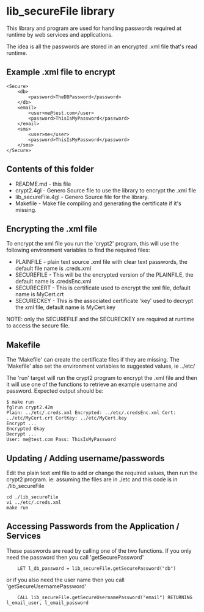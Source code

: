 
# lib_secureFile library

This library and program are used for handling passwords required at runtime by web services and applications.

The idea is all the passwords are stored in an encrypted .xml file that's read runtime.


## Example .xml file to encrypt

```
<Secure>
	<db>
		<password>TheDBPassword</password>
	</db>
	<email>
		<user>me@test.com</user>
		<password>ThisIsMyPassword</password>
	</email>
	<sms>
		<user>me</user>
		<password>ThisIsMyPassword</password>
	</sms>
</Secure>
```


## Contents of this folder

* README.md - this file
* crypt2.4gl - Genero Source file to use the library to encrypt the .xml file
* lib_secureFile.4gl - Genero Source file for the library.
* Makefile - Make file compiling and generating the certificate if it's missing.


## Encrypting the .xml file

To encrypt the xml file you run the 'crypt2' program, this will use the following environment variables to find the required files:

* PLAINFILE - plain text source .xml file with clear text passwords, the default file name is .creds.xml
* SECUREFILE - This will be the encrypted version of the PLAINFILE, the default name is .credsEnc.xml
* SECURECERT - This is certificate used to encrypt the xml file, default name is MyCert.crt
* SECURECKEY - This is the associated certificate 'key' used to decrypt the xml file, default name is MyCert.key

NOTE: only the SECUREFILE and the SECURECKEY are required at runtime to access the secure file.


## Makefile

The 'Makefile' can create the certificate files if they are missing.
The 'Makefile' also set the environment variables to suggested values, ie ../etc/<filename>

The 'run' target will run the crypt2 program to encrypt the .xml file and then it will use one of the functions to retrieve an example username and password.
Expected output should be:
```
$ make run
fglrun crypt2.42m
Plain: ../etc/.creds.xml Encrypted: ../etc/.credsEnc.xml Cert: ../etc/MyCert.crt CertKey: ../etc/MyCert.key
Encrypt ...
Encrypted Okay
Decrypt ...
User: me@test.com Pass: ThisIsMyPassword
```

## Updating / Adding username/passwords

Edit the plain text xml file to add or change the required values, then run the crypt2 program.
ie: assuming the files are in ./etc and this code is in ./lib_secureFile
```
cd ./lib_secureFile
vi ../etc/.creds.xml
make run
```

## Accessing Passwords from the Application / Services

These passwords are read by calling one of the two functions.
If you only need the password then you call 'getSecurePassword'
```
	LET l_db_password = lib_secureFile.getSecurePassword("db")
```
or if you also need the user name then you call 'getSecureUsernamePassword'
```
	CALL lib_secureFile.getSecureUsernamePassword("email") RETURNING l_email_user, l_email_password
```


